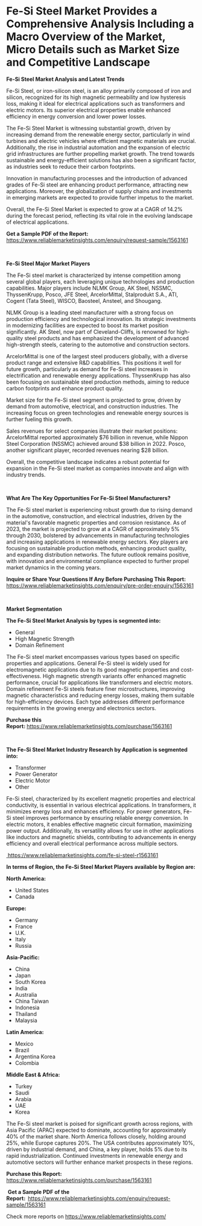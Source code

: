 <p><h1>Fe-Si Steel Market Provides a Comprehensive Analysis Including a Macro Overview of the Market, Micro Details such as Market Size and Competitive Landscape</h1></p><p><strong>Fe-Si Steel Market Analysis and Latest Trends</strong></p>
<p><p>Fe-Si Steel, or iron-silicon steel, is an alloy primarily composed of iron and silicon, recognized for its high magnetic permeability and low hysteresis loss, making it ideal for electrical applications such as transformers and electric motors. Its superior electrical properties enable enhanced efficiency in energy conversion and lower power losses.</p><p>The Fe-Si Steel Market is witnessing substantial growth, driven by increasing demand from the renewable energy sector, particularly in wind turbines and electric vehicles where efficient magnetic materials are crucial. Additionally, the rise in industrial automation and the expansion of electric grid infrastructures are further propelling market growth. The trend towards sustainable and energy-efficient solutions has also been a significant factor, as industries seek to reduce their carbon footprints.</p><p>Innovation in manufacturing processes and the introduction of advanced grades of Fe-Si steel are enhancing product performance, attracting new applications. Moreover, the globalization of supply chains and investments in emerging markets are expected to provide further impetus to the market.</p><p>Overall, the Fe-Si Steel Market is expected to grow at a CAGR of 14.2% during the forecast period, reflecting its vital role in the evolving landscape of electrical applications.</p></p>
<p><strong>Get a Sample PDF of the Report:&nbsp;</strong> <a href="https://www.reliablemarketinsights.com/enquiry/request-sample/1563161?utm_campaign=2013&utm_medium=2&utm_source=Github&utm_content=ia&utm_term=01022025&utm_id=fe-si-steel">https://www.reliablemarketinsights.com/enquiry/request-sample/1563161</a></p>
<p>&nbsp;</p>
<p><strong>Fe-Si Steel Major Market Players</strong></p>
<p><p>The Fe-Si steel market is characterized by intense competition among several global players, each leveraging unique technologies and production capabilities. Major players include NLMK Group, AK Steel, NSSMC, ThyssenKrupp, Posco, JFE Steel, ArcelorMittal, Stalprodukt S.A., ATI, Cogent (Tata Steel), WISCO, Baosteel, Ansteel, and Shougang.</p><p>NLMK Group is a leading steel manufacturer with a strong focus on production efficiency and technological innovation. Its strategic investments in modernizing facilities are expected to boost its market position significantly. AK Steel, now part of Cleveland-Cliffs, is renowned for high-quality steel products and has emphasized the development of advanced high-strength steels, catering to the automotive and construction sectors.</p><p>ArcelorMittal is one of the largest steel producers globally, with a diverse product range and extensive R&D capabilities. This positions it well for future growth, particularly as demand for Fe-Si steel increases in electrification and renewable energy applications. ThyssenKrupp has also been focusing on sustainable steel production methods, aiming to reduce carbon footprints and enhance product quality.</p><p>Market size for the Fe-Si steel segment is projected to grow, driven by demand from automotive, electrical, and construction industries. The increasing focus on green technologies and renewable energy sources is further fueling this growth.</p><p>Sales revenues for select companies illustrate their market positions: ArcelorMittal reported approximately $76 billion in revenue, while Nippon Steel Corporation (NSSMC) achieved around $38 billion in 2022. Posco, another significant player, recorded revenues nearing $28 billion.</p><p>Overall, the competitive landscape indicates a robust potential for expansion in the Fe-Si steel market as companies innovate and align with industry trends.</p></p>
<p>&nbsp;</p>
<p><strong>What Are The Key Opportunities For Fe-Si Steel Manufacturers?</strong></p>
<p><p>The Fe-Si steel market is experiencing robust growth due to rising demand in the automotive, construction, and electrical industries, driven by the material's favorable magnetic properties and corrosion resistance. As of 2023, the market is projected to grow at a CAGR of approximately 5% through 2030, bolstered by advancements in manufacturing technologies and increasing applications in renewable energy sectors. Key players are focusing on sustainable production methods, enhancing product quality, and expanding distribution networks. The future outlook remains positive, with innovation and environmental compliance expected to further propel market dynamics in the coming years.</p></p>
<p><strong>Inquire or Share Your Questions If Any Before Purchasing This Report:</strong> <a href="https://www.reliablemarketinsights.com/enquiry/pre-order-enquiry/1563161?utm_campaign=2013&utm_medium=2&utm_source=Github&utm_content=ia&utm_term=01022025&utm_id=fe-si-steel">https://www.reliablemarketinsights.com/enquiry/pre-order-enquiry/1563161</a></p>
<p>&nbsp;</p>
<p><strong>Market Segmentation</strong></p>
<p><strong>The Fe-Si Steel Market Analysis by types is segmented into:</strong></p>
<p><ul><li>General</li><li>High Magnetic Strength</li><li>Domain Refinement</li></ul></p>
<p><p>The Fe-Si steel market encompasses various types based on specific properties and applications. General Fe-Si steel is widely used for electromagnetic applications due to its good magnetic properties and cost-effectiveness. High magnetic strength variants offer enhanced magnetic performance, crucial for applications like transformers and electric motors. Domain refinement Fe-Si steels feature finer microstructures, improving magnetic characteristics and reducing energy losses, making them suitable for high-efficiency devices. Each type addresses different performance requirements in the growing energy and electronics sectors.</p></p>
<p><strong>Purchase this Report:&nbsp;</strong><a href="https://www.reliablemarketinsights.com/purchase/1563161?utm_campaign=2013&utm_medium=2&utm_source=Github&utm_content=ia&utm_term=01022025&utm_id=fe-si-steel">https://www.reliablemarketinsights.com/purchase/1563161</a></p>
<p>&nbsp;</p>
<p><strong>The Fe-Si Steel Market Industry Research by Application is segmented into:</strong></p>
<p><ul><li>Transformer</li><li>Power Generator</li><li>Electric Motor</li><li>Other</li></ul></p>
<p><p>Fe-Si steel, characterized by its excellent magnetic properties and electrical conductivity, is essential in various electrical applications. In transformers, it minimizes energy loss and enhances efficiency. For power generators, Fe-Si steel improves performance by ensuring reliable energy conversion. In electric motors, it enables effective magnetic circuit formation, maximizing power output. Additionally, its versatility allows for use in other applications like inductors and magnetic shields, contributing to advancements in energy efficiency and overall electrical performance across multiple sectors.</p></p>
<p><a href="https://www.reliablemarketinsights.com/fe-si-steel-r1563161?utm_campaign=2013&utm_medium=2&utm_source=Github&utm_content=ia&utm_term=01022025&utm_id=fe-si-steel">&nbsp;https://www.reliablemarketinsights.com/fe-si-steel-r1563161</a></p>
<p><strong>In terms of Region, the Fe-Si Steel Market Players available by Region are:</strong></p>
<p>
    <p> <strong> North America: </strong>
        <ul>
            <li>United States</li>
            <li>Canada</li>
        </ul>
        </p> 
    <p> <strong> Europe: </strong>
        <ul>
            <li>Germany</li>
            <li>France</li>
            <li>U.K.</li>
            <li>Italy</li>
            <li>Russia</li>
        </ul>
        </p> 
    <p> <strong> Asia-Pacific: </strong>
        <ul>
            <li>China</li>
            <li>Japan</li>
            <li>South Korea</li>
            <li>India</li>
            <li>Australia</li>
            <li>China Taiwan</li>
            <li>Indonesia</li>
            <li>Thailand</li>
            <li>Malaysia</li>
        </ul>
        </p> 
    <p> <strong> Latin America: </strong>
        <ul>
            <li>Mexico</li>
            <li>Brazil</li>
            <li>Argentina Korea</li>
            <li>Colombia</li>
        </ul>
        </p> 
    <p> <strong> Middle East & Africa: </strong>
        <ul>
            <li>Turkey</li>
            <li>Saudi</li>
            <li>Arabia</li>
            <li>UAE</li>
            <li>Korea</li>
        </ul>
    </p>
    </p>
<p><p>The Fe-Si steel market is poised for significant growth across regions, with Asia Pacific (APAC) expected to dominate, accounting for approximately 40% of the market share. North America follows closely, holding around 25%, while Europe captures 20%. The USA contributes approximately 10%, driven by industrial demand, and China, a key player, holds 5% due to its rapid industrialization. Continued investments in renewable energy and automotive sectors will further enhance market prospects in these regions.</p></p>
<p><strong>Purchase this Report: </strong><a href="https://www.reliablemarketinsights.com/purchase/1563161?utm_campaign=2013&utm_medium=2&utm_source=Github&utm_content=ia&utm_term=01022025&utm_id=fe-si-steel">https://www.reliablemarketinsights.com/purchase/1563161</a></p>
<p>&nbsp;<strong>Get a Sample PDF of the Report:&nbsp;&nbsp;</strong><a href="https://www.reliablemarketinsights.com/enquiry/request-sample/1563161?utm_campaign=2013&utm_medium=2&utm_source=Github&utm_content=ia&utm_term=01022025&utm_id=fe-si-steel">https://www.reliablemarketinsights.com/enquiry/request-sample/1563161</a></p>
<p><strong></strong></p>
<p>Check more reports on <a href="https://www.reliablemarketinsights.com/?utm_campaign=2013&utm_medium=2&utm_source=Github&utm_content=ia&utm_term=01022025&utm_id=fe-si-steel">https://www.reliablemarketinsights.com/</a></p>
